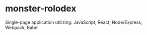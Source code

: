 # monster-rolodex

Single-page application utilizing:
JavaScript, React, Node/Express, Webpack, Babel
